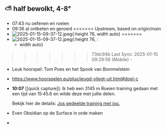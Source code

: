 ##  ⛅ half bewolkt, 4-8°
- 07:43 nu oefenen en roeien
- 09:36 al ontbeten en geroeid
<<<<<<< Upstream, based on origin/main
- ![2025-01-15-09-37-12.jpeg](../assets/2025-01-15-09-37-12.jpeg){:height 76, width auto}
=======
- ![2025-01-15-09-37-12.jpeg](../assets/2025-01-15-09-37-12.jpeg){:height 76, :
	- width auto}
>>>>>>> 73dc94b Last Sync: 2025-01-15 09:29:56 (Mobile)
	-
- Leuk hoorspel: Tom Poes en het Spook van Bommelstein
- https://www.hoorspelen.eu/plus/jeugd-vliegt-uit.html#doel-c
- **10:07** [[quick capture]]: Ik heb een 3145 m Roeien training gedaan met een tijd van 15:45.6 en wilde deze met jullie delen.
  
  Bekijk hier de details: [Jos gedeelde training met jou.](https://log.concept2.com/share/1275681/96744039)
- Even Obsidian op de Surface in orde maken
-
